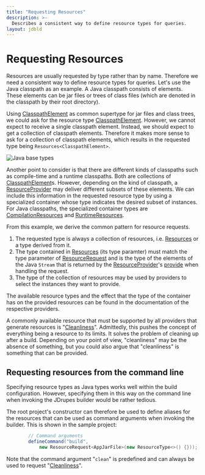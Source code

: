 ```yaml
---
title: "Requesting Resources"
description: >-
  Describes a consistent way to define resource types for queries.
layout: jdbld
---
```


# Requesting Resources

Resources are usually requested by type rather than by name.
Therefore we need a consistent way to define resource types for
queries. Let's use the Java classpath as an example. A Java classpath
consists of elements. These elements can be jar files or trees
of class files (which are denoted in the classpath by their root
directory).

Using [ClasspathElement](javadoc/org/jdrupes/builder/api/ClasspathElement)
as common supertype for jar files and class trees, we could ask for the
resource type
[ClasspathElement](javadoc/org/jdrupes/builder/api/ClasspathElement).
However, we cannot expect to receive a single classpath element.
Instead, we should expect to get a collection of classpath elements.
Therefore it makes more sense to ask for a collection of classpath
elements, which results in the requested type being
`Resources<ClasspathElement>`.

![Java base types](javadoc/java-base-types.svg)

Another point to consider is that there are different kinds of
classpaths such as compile-time and a runtime classpaths. Both are 
collections of
[ClasspathElement](javadoc/org/jdrupes/builder/api/ClasspathElement)s.
However, depending on the kind of classpath, a
[ResourceProvider](javadoc/org/jdrupes/builder/api/) may deliver different
subsets of these elements. We can include this information in the
requested resource type by using a specialized container whose type
indicates the desired subset of instances. For Java classpaths, the
specialized container types are
[CompilationResources](javadoc/org/jdrupes/builder/api/CompilationResources)
and [RuntimeResources](javadoc/org/jdrupes/builder/api/RuntimeResources).

From this example, we derive the common pattern for resource requests.

 1. The requested type is always a collection of resources, i.e.
    [Resources](javadoc/org/jdrupes/builder/api/Resources) or a type
    derived from it.
 2. The type contained in
    [Resources](javadoc/org/jdrupes/builder/api/Resources) (its type
    paramter) must match the type parameter of
    [ResourceRequest](javadoc/org/jdrupes/builder/api/ResourceRequest)
    and is the type of the elements of the Java `Stream` that is returned
    by the
    [ResourceProvider](javadoc/org/jdrupes/builder/api/ResourceProvider)'s
    [provide](javadoc/org/jdrupes/builder/api/ResourceProvider#provide)
    when handling the request.
 3. The type of the collection of resources may be used by providers
    to select the instances they want to provide.

The available resource types and the effect that the type of the
container has on the provided resources can be found in the
documentation of the respective providers.

A commonly available resource that must be supported by all providers
that generate resources is 
"[Cleanliness](javadoc/org/jdrupes/builder/api/Cleanliness)".
Admittedly, this pushes the concept of everything being a resource
to its limits. It solves the problem of cleaning up after a build.
Depending on your point of view, "cleanliness" may be the absence of
something, but you could also argue that "cleanliness" is something
that can be provided.

## Requesting resources from the command line

Specifying resource types as Java types works well within the build
configuration. However, specifying them in this way on the command
line when invoking the JDrupes builder would be rather tedious.

The root project's constructor can therefore be used to define
aliases for the resources that can be used as command arguments
when invoking the builder. This is shown in the sample project:

```java
        // Command arguments
        defineCommand("build",
            new ResourceRequest<AppJarFile>(new ResourceType<>() {}));
```
 
Note that the command argument "`clean`" is predefined and can always
be used to request
"[Cleanliness](javadoc/org/jdrupes/builder/api/Cleanliness)".
